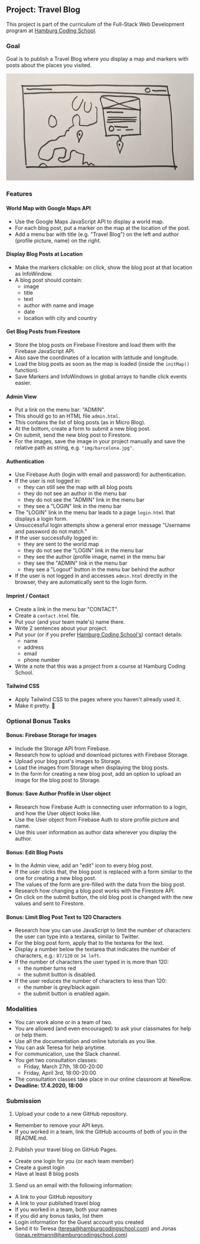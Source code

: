 ## Project: Travel Blog

This project is part of the curriculum of the Full-Stack Web Development program at [Hamburg Coding School](https://hamburgcodingschool.com/).

### Goal

Goal is to publish a Travel Blog where you display a map and markers with posts about the places you visited.

<img src="board-images/travel-blog-sketch.jpg" width="600"/>

### Features

#### World Map with Google Maps API

- Use the Google Maps JavaScript API to display a world map.
- For each blog post, put a marker on the map at the location of the post.
- Add a menu bar with title (e.g. "Travel Blog") on the left and author (profile picture, name) on the right.

#### Display Blog Posts at Location

- Make the markers clickable: on click, show the blog post at that location as InfoWindow.
- A blog post should contain:
  - image 
  - title
  - text
  - author with name and image
  - date
  - location with city and country

#### Get Blog Posts from Firestore

- Store the blog posts on Firebase Firestore and load them with the Firebase JavaScript API.
- Also save the coordinates of a location with latitude and longitude.
- Load the blog posts as soon as the map is loaded (inside the `initMap()` function).
- Save Markers and InfoWindows in global arrays to handle click events easier.

#### Admin View

- Put a link on the menu bar: "ADMIN".
- This should go to an HTML file `admin.html`.
- This contains the list of blog posts (as in Micro Blog).
- At the bottom, create a form to submit a new blog post.
- On submit, send the new blog post to Firestore.
- For the images, save the image in your project manually and save the relative path as string, e.g. `"img/barcelona.jpg"`.

#### Authentication

- Use Firebase Auth (login with email and password) for authentication.
- If the user is not logged in:
  - they can still see the map with all blog posts
  - they do not see an author in the menu bar
  - they do not see the "ADMIN" link in the menu bar
  - they see a "LOGIN" link in the menu bar
- The "LOGIN" link in the menu bar leads to a page `login.html` that displays a login form.
- Unsuccessful login attempts show a general error message "Username and password do not match."
- If the user successfully logged in:
  - they are sent to the world map
  - they do not see the "LOGIN" link in the menu bar
  - they see the author (profile image, name) in the menu bar
  - they see the "ADMIN" link in the menu bar
  - they see a "Logout" button in the menu bar behind the author
- If the user is not logged in and accesses `admin.html` directly in the browser, they are automatically sent to the login form.

#### Imprint / Contact

- Create a link in the menu bar "CONTACT".
- Create a `contact.html` file.
- Put your (and your team mate's) name there.
- Write 2 sentences about your project.
- Put your (or if you prefer [Hamburg Coding School's](https://hamburgcodingschool.com/contact/)) contact details:
  - name
  - address
  - email
  - phone number
- Write a note that this was a project from a course at Hamburg Coding School.

#### Tailwind CSS

- Apply Tailwind CSS to the pages where you haven't already used it.
- Make it pretty. 🤩

### Optional Bonus Tasks

#### Bonus: Firebase Storage for images

- Include the Storage API from Firebase.
- Research how to upload and download pictures with Firebase Storage.
- Upload your blog post's images to Storage.
- Load the images from Storage when displaying the blog posts.
- In the form for creating a new blog post, add an option to upload an image for the blog post to Storage.

#### Bonus: Save Author Profile in User object

- Research how Firebase Auth is connecting user information to a login, and how the User object looks like.
- Use the User object from Firebase Auth to store profile picture and name.
- Use this user information as author data wherever you display the author.

#### Bonus: Edit Blog Posts

- In the Admin view, add an "edit" icon to every blog post.
- If the user clicks that, the blog post is replaced with a form similar to the one for creating a new blog post.
- The values of the form are pre-filled with the data from the blog post.
- Research how changing a blog post works with the Firestore API.
- On click on the submit button, the old blog post is changed with the new values and sent to Firestore.

#### Bonus: Limit Blog Post Text to 120 Characters

- Research how you can use JavaScript to limit the number of characters the user can type into a textarea, similar to Twitter.
- For the blog post form, apply that to the textarea for the text.
- Display a number below the textarea that indicates the number of characters, e.g.: `87/120` or `34 left`.
- If the number of characters the user typed in is more than 120:
  - the number turns red
  - the submit button is disabled.
- If the user reduces the number of characters to less than 120:
  - the number is grey/black again
  - the submit button is enabled again.

### Modalities

- You can work alone or in a team of two.
- You are allowed (and even encouraged) to ask your classmates for help or help them.
- Use all the documentation and online tutorials as you like.
- You can ask Teresa for help anytime.
- For communication, use the Slack channel.
- You get two consultation classes:
  - Friday, March 27th, 18:00-20:00
  - Friday, April 3rd, 18:00-20:00
- The consultation classes take place in our online classroom at NewRow.
- **Deadline: 17.4.2020, 18:00**

### Submission

1. Upload your code to a new GitHub repository.
  - Remember to remove your API keys.
  - If you worked in a team, link the GitHub accounts of both of you in the README.md.

2. Publish your travel blog on GitHub Pages.
  - Create one login for you (or each team member)
  - Create a guest login
  - Have at least 8 blog posts

3. Send us an email with the following information:
  - A link to your GitHub repository
  - A link to your published travel blog
  - If you worked in a team, both your names
  - If you did any bonus tasks, list them
  - Login information for the Guest account you created
  - Send it to Teresa (teresa@hamburgcodingschool.com) and Jonas (jonas.reitmann@hamburgcodingschool.com)

